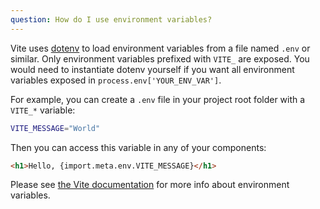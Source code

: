 ```yaml
---
question: How do I use environment variables?
---
```


Vite uses [dotenv](https://github.com/motdotla/dotenv) to load environment variables from a file named `.env` or similar. Only environment variables prefixed with `VITE_` are exposed. You would need to instantiate dotenv yourself if you want all environment variables exposed in `process.env['YOUR_ENV_VAR']`.

For example, you can create a `.env` file in your project root folder with a `VITE_*` variable:

```sh
VITE_MESSAGE="World"
```

Then you can access this variable in any of your components:

```html
<h1>Hello, {import.meta.env.VITE_MESSAGE}</h1>
```

Please see [the Vite documentation](https://vitejs.dev/guide/env-and-mode.html#env-files) for more info about environment variables.
